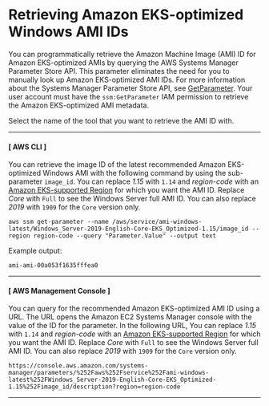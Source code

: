 # Retrieving Amazon EKS\-optimized Windows AMI IDs<a name="retrieve-windows-ami-id"></a>

You can programmatically retrieve the Amazon Machine Image \(AMI\) ID for Amazon EKS\-optimized AMIs by querying the AWS Systems Manager Parameter Store API\. This parameter eliminates the need for you to manually look up Amazon EKS\-optimized AMI IDs\. For more information about the Systems Manager Parameter Store API, see [GetParameter](https://docs.aws.amazon.com/systems-manager/latest/APIReference/API_GetParameter.html)\. Your user account must have the `ssm:GetParameter` IAM permission to retrieve the Amazon EKS\-optimized AMI metadata\.

Select the name of the tool that you want to retrieve the AMI ID with\.

------
#### [ AWS CLI ]

You can retrieve the image ID of the latest recommended Amazon EKS\-optimized Windows AMI with the following command by using the sub\-parameter `image_id`\. You can replace  *1\.15* with `1.14` and *region\-code* with an [Amazon EKS\-supported Region](https://docs.aws.amazon.com/general/latest/gr/eks.html) for which you want the AMI ID\. Replace *Core* with `Full` to see the Windows Server full AMI ID\. You can also replace *2019* with `1909` for the `Core` version only\.

```
aws ssm get-parameter --name /aws/service/ami-windows-latest/Windows_Server-2019-English-Core-EKS_Optimized-1.15/image_id --region region-code --query "Parameter.Value" --output text
```

Example output:

```
ami-ami-00a053f1635fffea0
```

------
#### [ AWS Management Console ]

You can query for the recommended Amazon EKS\-optimized AMI ID using a URL\. The URL opens the Amazon EC2 Systems Manager console with the value of the ID for the parameter\. In the following URL,  You can replace *1\.15* with `1.14` and *region\-code* with an [Amazon EKS\-supported Region](https://docs.aws.amazon.com/general/latest/gr/eks.html) for which you want the AMI ID\. Replace *Core* with `Full` to see the Windows Server full AMI ID\. You can also replace *2019* with `1909` for the `Core` version only\.

```
https://console.aws.amazon.com/systems-manager/parameters/%252Faws%252Fservice%252Fami-windows-latest%252FWindows_Server-2019-English-Core-EKS_Optimized-1.15%252Fimage_id/description?region=region-code
```

------
